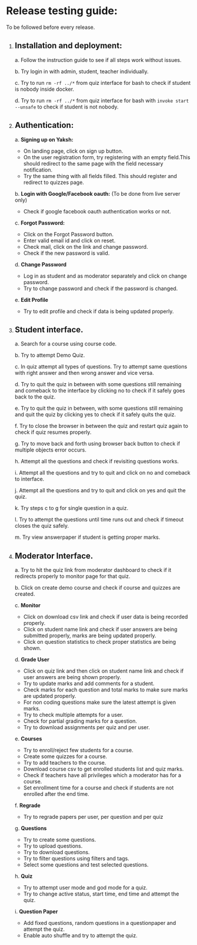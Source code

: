 Release testing guide:
======================
   To be followed before every release.

1. Installation and deployment:
   ----------------------------
   a. Follow the instruction guide to see if all steps work without issues.

   b. Try login in with admin, student, teacher individually.

   c. Try to run `rm -rf ../*` from quiz interface for bash to check if student is nobody
      inside docker.

   d. Try to run `rm -rf ../*` from quiz interface for bash with `invoke start --unsafe`
      to check if student is not nobody.


2. Authentication:
   ---------------
   a. **Signing up on Yaksh:**
      - On landing page, click on sign up button.
      - On the user registration form, try registering with an empty field.This should redirect to the same page with the field necessary notification.
      - Try the same thing with all fields filled. This should register and redirect to quizzes page.

   b. **Login with Google/Facebook oauth:**
         (To be done from live server only)
   	  - Check if google facebook oauth authentication works or not.

   c. **Forgot Password:**
   	  - Click on the Forgot Password button.
   	  - Enter valid email id and click on reset.
   	  - Check mail, click on the link and change password.
   	  - Check if the new password is valid.

   d. **Change Password**
      - Log in as student and as moderator separately and click on change password.
      - Try to change password and check if the password is changed.

   e. **Edit Profile**
      - Try to edit profile and check if data is being updated properly.

3. Student interface.
   ------------------

   a. Search for a course using course code.

   b. Try to attempt Demo Quiz.

   c. In quiz attempt all types of questions. Try to attempt same questions with right answer
      and then wrong answer and vice versa.

   d. Try to quit the quiz in between with some questions still remaining and comeback to
      the interface by clicking no to check if it safely goes back to the quiz.

   e. Try to quit the quiz in between, with some questions still remaining and quit the quiz by
      clicking yes to check if it safely quits the quiz. 

   f. Try to close the browser in between the quiz and restart quiz again to check if quiz
      resumes properly.

   g. Try to move back and forth using browser back button to check if multiple objects
      error occurs.

   h. Attempt all the questions and check if revisiting questions works.

   i. Attempt all the questions and try to quit and click on no and comeback to interface.

   j. Attempt all the questions and try to quit and click on yes and quit the quiz.

   k. Try steps c to g for single question in a quiz.

   l. Try to attempt the questions until time runs out and check if timeout closes the quiz
      safely.

   m. Try view answerpaper if student is getting proper marks.


4. Moderator Interface.
   --------------------

   a. Try to hit the quiz link from moderator dashboard to check if it redirects properly to
      monitor page for that quiz.

   b. Click on create demo course and check if course and quizzes are created.

   c. **Monitor**
      - Click on download csv link and check if user data is being recorded properly.
      - Click on student name link and check if user answers are being submitted properly,
         marks are being updated properly.
      - Click on question statistics to check proper statistics are being shown.

   d. **Grade User**
      - Click on quiz link and then click on student name link and check
         if user answers are being shown properly.
      - Try to update marks and add comments for a student.
      - Check marks for each question and total marks to make sure marks are updated properly.
      - For non coding questions make sure the latest attempt is given marks.
      - Try to check multiple attempts for a user.
      - Check for partial grading marks for a question.
      - Try to download assignments per quiz and per user.

   e. **Courses**
      - Try to enroll/reject few students for a course.
      - Create some quizzes for a course.
      - Try to add teachers to the course.
      - Download course csv to get enrolled students list and quiz marks.
      - Check if teachers have all privileges which a moderator has for a course.
      - Set enrollment time for a course and check if students are not enrolled after the
         end time.

   f. **Regrade**
      - Try to regrade papers per user, per question and per quiz

   g. **Questions**
      - Try to create some questions.
      - Try to upload questions.
      - Try to download questions.
      - Try to filter questions using filters and tags.
      - Select some questions and test selected questions. 

   h. **Quiz**
      - Try to attempt user mode and god mode for a quiz.
      - Try to change active status, start time, end time and attempt the quiz.

   i. **Question Paper**
      - Add fixed questions, random questions in a questionpaper and attempt the quiz.
      - Enable auto shuffle and try to attempt the quiz.

